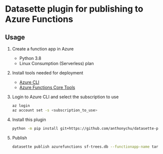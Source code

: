 # Datasette plugin for publishing to Azure Functions

## Usage

1. Create a function app in Azure
    - Python 3.8
    - Linux Consumption (Serverless) plan

1. Install tools needed for deployment
    - [Azure CLI](https://docs.microsoft.com/cli/azure/install-azure-cli)
    - [Azure Functions Core Tools](https://github.com/Azure/azure-functions-core-tools/blob/dev/README.md)

1. Login to Azure CLI and select the subscription to use
    ```bash
    az login
    az account set -s <subscription_to_use>
    ```

1. Install this plugin
    ```bash
    python -m pip install git+https://github.com/anthonychu/datasette-publish-azurefunctions
    ```

1. Publish
    ```bash
    datasette publish azurefunctions sf-trees.db --functionapp-name target-function-app-name
    ```